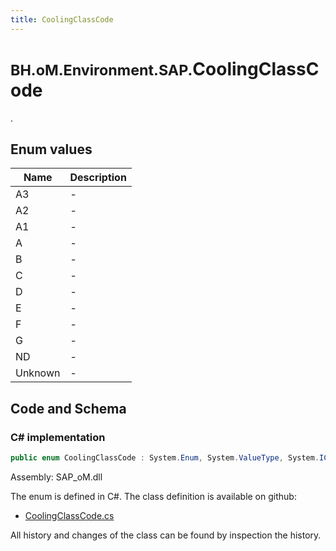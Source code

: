 ```yaml
---
title: CoolingClassCode
---
```


# <small>BH.oM.Environment.SAP.</small>**CoolingClassCode**

.

## Enum values

| Name            | Description                                                    |
|-----------------|----------------------------------------------------------------|
| A3 |  -  |
| A2 |  -  |
| A1 |  -  |
| A |  -  |
| B |  -  |
| C |  -  |
| D |  -  |
| E |  -  |
| F |  -  |
| G |  -  |
| ND |  -  |
| Unknown |  -  |


## Code and Schema

### C# implementation

``` C# title="C#"
public enum CoolingClassCode : System.Enum, System.ValueType, System.IComparable, System.ISpanFormattable, System.IFormattable, System.IConvertible
```

Assembly: SAP_oM.dll

The enum is defined in C#. The class definition is available on github:

- [CoolingClassCode.cs](https://github.com/BHoM/SAP_Toolkit/blob/develop/SAP_oM/Enums\CoolingClassCode.cs)

All history and changes of the class can be found by inspection the history.
